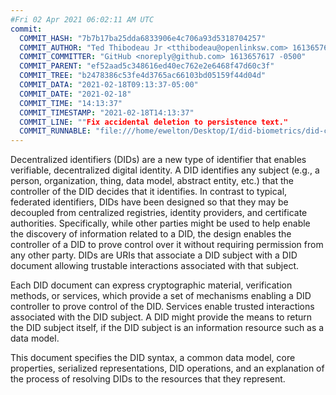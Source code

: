 ```yaml
---
#Fri 02 Apr 2021 06:02:11 AM UTC
commit:
  COMMIT_HASH: "7b7b17ba25dda6833906e4c706a93d5318704257"
  COMMIT_AUTHOR: "Ted Thibodeau Jr <tthibodeau@openlinksw.com> 1613657617 -0500"
  COMMIT_COMMITTER: "GitHub <noreply@github.com> 1613657617 -0500"
  COMMIT_PARENT: "ef52aad5c348616ed40ec762e2e6468f47d60c3f"
  COMMIT_TREE: "b2478386c53fe4d3765ac66103bd05159f44d04d"
  COMMIT_DATA: "2021-02-18T09:13:37-05:00"
  COMMIT_DATE: "2021-02-18"
  COMMIT_TIME: "14:13:37"
  COMMIT_TIMESTAMP: "2021-02-18T14:13:37"
  COMMIT_LINE: ""Fix accidental deletion to persistence text."
  COMMIT_RUNNABLE: "file:///home/ewelton/Desktop/I/did-biometrics/did-core-dataset/analysis/gitinfo/7b7b17ba25dda6833906e4c706a93d5318704257/snapshot/index.html"
---
```


<section id="abstract">
<p>
<a>Decentralized identifiers</a> (DIDs) are a new type of identifier that
enables verifiable, decentralized digital identity. A <a>DID</a> identifies any
subject (e.g., a person, organization, thing, data model, abstract entity, etc.)
that the controller of the <a>DID</a> decides that it identifies. In contrast to
typical, federated identifiers, <a>DIDs</a> have been designed so that they may
be decoupled from centralized registries, identity providers, and certificate
authorities. Specifically, while other parties might be used to help enable the
discovery of information related to a <a>DID</a>, the design enables the
controller of a <a>DID</a> to prove control over it without requiring permission
from any other party. <a>DIDs</a> are <a>URIs</a> that associate a <a>DID
subject</a> with a <a>DID document</a> allowing trustable interactions
associated with that subject.
    </p>
<p>
Each <a>DID document</a> can express cryptographic material, <a>verification
methods</a>, or <a>services</a>, which provide a set of mechanisms enabling a
<a>DID controller</a> to prove control of the <a>DID</a>. <a>Services</a> enable
trusted interactions associated with the <a>DID subject</a>. A <a>DID</a> might
provide the means to return the <a>DID subject</a> itself, if the <a>DID
subject</a> is an information resource such as a data model.
    </p>
<p>
This document specifies the DID syntax, a common data model, core properties,
serialized representations, DID operations, and an explanation of the process
of resolving DIDs to the resources that they represent.
    </p>
</section>
